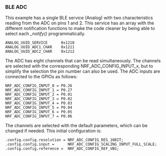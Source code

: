 
### BLE ADC

This example has a single BLE service (Analog) with two characteristics reading
from the ADC on pins 1 and 2. This service has an array with the different
notification functions to make the code cleaner by being able to select
each *_notify()* programmatically.

    ANALOG_UUID_SERVICE      0x1210
    ANALOG_UUID_ADC1_CHAR    0x1211
    ANALOG_UUID_ADC2_CHAR    0x1212

The ADC has eight channels that can be read simultaneously. The channels are
selected with the corresponding NRF_ADC_CONFIG_INPUT_x, but to simplify the
selection the pin number can also be used. The ADC inputs are connected to the
GPIOs as follows:

    NRF_ADC_CONFIG_INPUT_0 = P0.26
    NRF_ADC_CONFIG_INPUT_1 = P0.27
    NRF_ADC_CONFIG_INPUT_2 = P0.01
    NRF_ADC_CONFIG_INPUT_3 = P0.02
    NRF_ADC_CONFIG_INPUT_4 = P0.03
    NRF_ADC_CONFIG_INPUT_5 = P0.04
    NRF_ADC_CONFIG_INPUT_6 = P0.05
    NRF_ADC_CONFIG_INPUT_7 = P0.06

The channels are selected with the default parameters, which can be changed
if needed. This initial configuration is:

    .config.config.resolution = NRF_ADC_CONFIG_RES_10BIT;
    .config.config.input =      NRF_ADC_CONFIG_SCALING_INPUT_FULL_SCALE;
    .config.config.reference =  NRF_ADC_CONFIG_REF_VBG;
